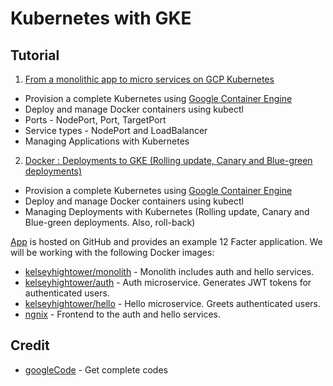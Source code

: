 # Kubernetes with GKE

## Tutorial

1. [From a monolithic app to micro services on GCP Kubernetes](https://bogotobogo.com/DevOps/Docker/Docker-from-Monolithic-to-Micro-services-GCP-Kubernetes.php) 

* Provision a complete Kubernetes using [Google Container Engine](https://cloud.google.com/container-engine)
* Deploy and manage Docker containers using kubectl
* Ports - NodePort, Port, TargetPort
* Service types - NodePort and LoadBalancer
* Managing Applications with Kubernetes

2. [Docker : Deployments to GKE (Rolling update, Canary and Blue-green deployments)](https://bogotobogo.com/DevOps/Docker/Docker-Rolling-Update-Canary-Blue-Green-Deployments-to-GKE-Kubernetes.php) 

* Provision a complete Kubernetes using [Google Container Engine](https://cloud.google.com/container-engine)
* Deploy and manage Docker containers using kubectl
* Managing Deployments with Kubernetes (Rolling update, Canary and Blue-green deployments. Also, roll-back)




[App](https://github.com/kelseyhightower/app) is hosted on GitHub and provides an example 12 Facter application. We will be working with the following Docker images:

* [kelseyhightower/monolith](https://hub.docker.com/r/kelseyhightower/monolith) - Monolith includes auth and hello services.
* [kelseyhightower/auth](https://hub.docker.com/r/kelseyhightower/auth) - Auth microservice. Generates JWT tokens for authenticated users.
* [kelseyhightower/hello](https://hub.docker.com/r/kelseyhightower/hello) - Hello microservice. Greets authenticated users.
* [ngnix](https://hub.docker.com/_/nginx) - Frontend to the auth and hello services.


## Credit
* [googleCode](https://github.com/googlecodelabs/orchestrate-with-kubernetes.git) - Get complete codes

